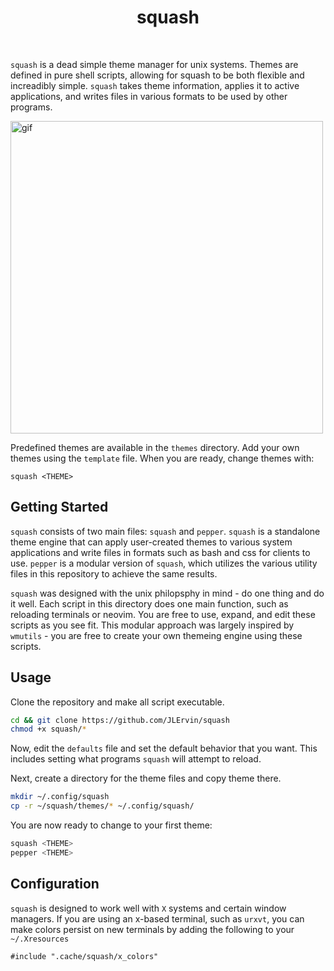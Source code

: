 <div align='center'>
    <h1>squash</h1><br>
</div>

`squash` is a dead simple theme manager for unix systems.
Themes are defined in pure shell scripts, allowing for squash to be both flexible and increadibly simple. 
`squash` takes theme information, applies it to active applications,
and writes files in various formats to be used by other programs. 

<img src="https://imgur.com/zmk2y1m.gif" alt="gif" align="center" width="500px">

Predefined themes are available in the `themes` directory. 
Add your own themes using the `template` file.
When you are ready, change themes with: 

```
squash <THEME>
```


## Getting Started

`squash` consists of two main files: `squash` and `pepper`. 
`squash` is a standalone theme engine that can apply user-created
themes to various system applications and write files in formats such
as bash and css for clients to use. `pepper` is a modular version of `squash`, 
which utilizes the various utility files in this repository to achieve the same results.

`squash` was designed with the unix philopsphy in mind - do one thing and do it well. 
Each script in this directory does one main function, such as reloading terminals
or neovim. You are free to use, expand, and edit these scripts as you see fit. 
This modular approach was largely inspired by `wmutils` - you are free to create your
own themeing engine using these scripts. 


## Usage

Clone the repository and make all script executable. 

```bash
cd && git clone https://github.com/JLErvin/squash
chmod +x squash/*
```

Now, edit the `defaults` file and set the default behavior that you want. 
This includes setting what programs `squash` will attempt to reload. 

Next, create a directory for the theme files and copy theme there. 

```bash
mkdir ~/.config/squash
cp -r ~/squash/themes/* ~/.config/squash/
```

You are now ready to change to your first theme: 

```bash
squash <THEME>
pepper <THEME>
```

## Configuration

`squash` is designed to work well with `X` systems and certain window managers. 
If you are using an x-based terminal, such as `urxvt`, you can make colors
persist on new terminals by adding the following to your `~/.Xresources`

```xdefaults
#include ".cache/squash/x_colors"
```
